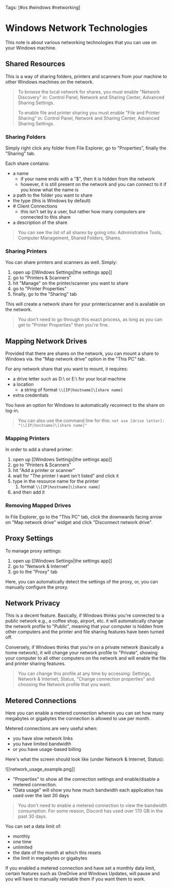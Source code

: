 Tags: [#os #windows #networking]

# Windows Network Technologies

This note is about various networking technologies that you can use on your Windows machine.

## Shared Resources

This is a way of sharing folders, printers and scanners from your machine to other Windows machines on the network.

>To browse the local network for shares, you must enable "Network Discovery" in:
>Control Panel, Network and Sharing Center, Advanced Sharing Settings.
>
>To enable file and printer sharing you must enable "File and Printer Sharing" in:
>Control Panel, Network and Sharing Center, Advanced Sharing Settings.

### Sharing Folders

Simply right click any folder from File Explorer, go to "Properties", finally the "Sharing" tab.

Each share contains:

- a name
	- if your name ends with a "$", then it is hidden from the network
	- however, it is still present on the network and you can connect to it if you know what the name is
- a path to the folder you want to share
- the type (this is Windows by default)
- \# Client Connections
	- this isn't set by a user, but rather how many computers are connected to this share
- a description of the share

>You can see the list of all shares by going into:
>Administrative Tools, Computer Management, Shared Folders, Shares.

### Sharing Printers

You can share printers and scanners as well. Simply:

1. open up [[Windows Settings|the settings app]]
2. go to "Printers & Scanners"
3. hit "Manage" on the printer/scanner you want to share
4. go to "Printer Properties"
5. finally, go to the "Sharing" tab

This will create a network share for your printer/scanner and is available on the network.

>You don't need to go through this exact process, as long as you can get to "Printer Properties" then you're fine.

## Mapping Network Drives

Provided that there are shares on the network, you can mount a share to Windows via. the "Map network drive" option in the "This PC" tab.

For any network share that you want to mount, it requires:

- a drive letter such as D:\\ or E:\\ for your local machine
- a location
	- a string of format `\\[IP|hostname]\[share name]`
- extra credentials

You have an option for Windows to automatically reconnect to the share on log-in.

>You can also use the command line for this:
>`net use [drive letter]: "\\[IP|hostname]\[share name]"`

### Mapping Printers

In order to add a shared printer:

1. open up [[Windows Settings|the settings app]]
2. go to "Printers & Scanners"
3. hit "Add a printer or scanner"
4. wait for "The printer I want isn't listed" and click it
5. type in the resource name for the printer
	1. format `\\[IP|hostname]\[share name]`
6. and then add it

### Removing Mapped Drives

In File Explorer, go to the "This PC" tab, click the downwards facing arrow on "Map network drive" widget and click "Disconnect network drive".

## Proxy Settings

To manage proxy settings:

1. open up [[Windows Settings|the settings app]]
2. go to "Network & Internet"
3. go to the "Proxy" tab

Here, you can automatically detect the settings of the proxy, or, you can manually configure the proxy.

## Network Privacy

This is a decent feature. Basically, if Windows thinks you're connected to a public network e.g., a coffee shop, airport, etc. it will automatically change the network profile to "Public", meaning that your computer is hidden from other computers and the printer and file sharing features have been turned off.

Conversely, if Windows thinks that you're on a private network (basically a home network), it will change your network profile to "Private", showing your computer to all other computers on the network and will enable the file and printer sharing features.

>You can change this profile at any time by accessing:
>Settings, Network & Internet, Status, "Change connection properties" and choosing the Network profile that you want.

## Metered Connections

Here you can enable a metered connection wherein you can set how many megabytes or gigabytes the connection is allowed to use per month.

Metered connections are very useful when:

- you have slow network links
- you have limited bandwidth
- or you have usage-based billing

Here's what the screen should look like (under Network & Internet, Status):

![[network_usage_example.png]]

- "Properties" to show all the connection settings and enable/disable a metered connection.
- "Data usage" will show you how much bandwidth each application has used over the last 30 days

>You don't need to enable a metered connection to view the bandwidth consumption.
>For some reason, Discord has used over 170 GB in the past 30 days.

You can set a data limit of:

- monthly
- one time
- unlimited
- the date of the month at which this resets
- the limit in megabytes or gigabytes

If you enabled a metered connection and have set a monthly data limit, certain features such as OneDrive and Windows Updates, will pause and you will have to manually reenable them if you want them to work.

